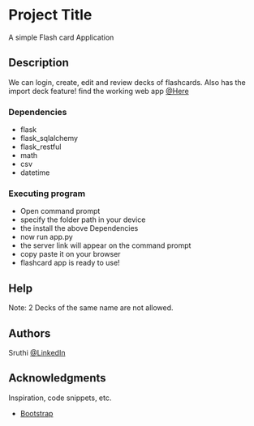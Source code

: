 # Project Title

A simple Flash card Application

## Description

We can login, create, edit and review decks of flashcards. Also has the import deck feature!
find the working web app  [@Here](https://flaskcard.css6.repl.co/)


### Dependencies

* flask
* flask_sqlalchemy
* flask_restful
* math
* csv
* datetime


### Executing program

* Open command prompt
* specify the folder path in your device
* the install the above Dependencies
* now run app.py
* the server link will appear on the command prompt
* copy paste it on your browser
* flashcard app is ready to use!


## Help

Note: 2 Decks of the same name are not allowed.

## Authors

 Sruthi
 [@LinkedIn](https://www.linkedin.com/in/c-s-sruthi/)


## Acknowledgments

Inspiration, code snippets, etc.
* [Bootstrap](https://getbootstrap.com/)
